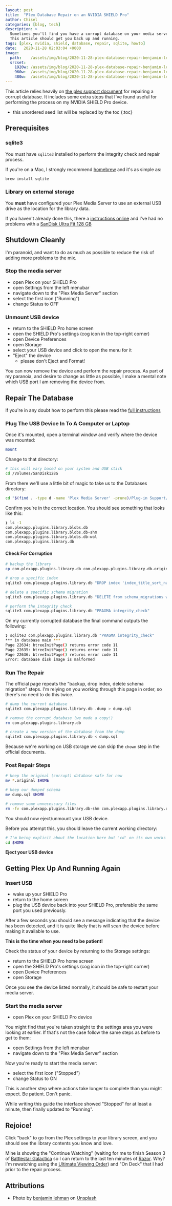 ```yaml
---
layout: post
title:  "Plex Database Repair on an NVIDIA SHIELD Pro"
author: Chisel
categories: [blog, tech]
description: >
  Sometimes you'll find you have a corrupt database on your media server.
  This article should get you back up and running.
tags: [plex, nvidia, shield, database, repair, sqlite, howto]
date:   2020-11-28 02:03:04 +0000
image:
  path:    /assets/img/blog/2020-11-28-plex-database-repair-benjamin-lehman-GNyjCePVRs8-unsplash.jpg
  srcset:
    1920w: /assets/img/blog/2020-11-28-plex-database-repair-benjamin-lehman-GNyjCePVRs8-unsplash.jpg
    960w:  /assets/img/blog/2020-11-28-plex-database-repair-benjamin-lehman-GNyjCePVRs8-unsplash@0,5x.jpg
    480w:  /assets/img/blog/2020-11-28-plex-database-repair-benjamin-lehman-GNyjCePVRs8-unsplash@0,25x.jpg
---
```


This article relies heavily on [the plex support
document][plex-support-corrupt] for repairing a corrupt database. It includes
some extra steps that I've found useful for performing the process on my
NVIDIA SHIELD Pro device.

<!--more-->

* this unordered seed list will be replaced by the toc
{:toc}

## Prerequisites

### sqlite3

You must have `sqlite3` installed to perform the integrity check and repair
process.

If you're on a Mac, I strongly recommend [homebrew][mac-homebrew] and it's as
simple as:

~~~sh
brew install sqlite
~~~

### Library on external storage

You **must** have configured your Plex Media Server to use an external USB
drive as the location for the library data.

If you haven't already done this, there a [instructions
online][plex-library-on-usb] and I've had no problems with a [SanDisk Ultra
Fit 128 GB][amazon-sandisk-usb]

## Shutdown Cleanly

I'm paranoid, and want to do as much as possible to reduce the risk of adding
more problems to the mix.

### Stop the media server

- open Plex on your <i class="fad fa-gamepad-alt"></i> SHIELD Pro
- open Settings from the left menubar
- navigate down to the "Plex Media Server" section
- select the first icon ("Running")
- change Status to OFF

### Unmount USB device

- return to the <i class="fad fa-gamepad-alt"></i> SHIELD Pro home screen
- open the <i class="fad fa-gamepad-alt"></i> SHIELD Pro's settings (cog icon in the top-right corner)
- open Device Preferences
- open Storage
- select your USB device and click to open the menu for it
- "Eject" the device
  - please don't Eject and Format!

You can now remove the device and perform the repair process.
As part of my paranoia, and desire to change as little as possible, I make a
mental note which USB port I am removing the device from.

## Repair The Database

If you're in any doubt how to perform this please read the
[full instructions][plex-support-corrupt]

### Plug The USB Device In To A Computer or Laptop

Once it's mounted, open a terminal window and verify where the device was
mounted:

~~~sh
mount
~~~

Change to that directory:

~~~sh
# this will vary based on your system and USB stick
cd /Volumes/SanDisk128G
~~~

From there we'll use a little bit of magic to take us to the Databases
directory:

~~~sh
cd "$(find . -type d -name 'Plex Media Server' -prune)/Plug-in Support/Databases"
~~~

Confirm you're in the correct location. You should see something that looks
like this:

~~~sh
❯ ls -1
com.plexapp.plugins.library.blobs.db
com.plexapp.plugins.library.blobs.db-shm
com.plexapp.plugins.library.blobs.db-wal
com.plexapp.plugins.library.db
~~~

#### Check For Corruption

~~~sh
# backup the library
cp com.plexapp.plugins.library.db com.plexapp.plugins.library.db.original

# drop a specific index
sqlite3 com.plexapp.plugins.library.db "DROP index 'index_title_sort_naturalsort'"

# delete a specific schema migration
sqlite3 com.plexapp.plugins.library.db "DELETE from schema_migrations where version='20180501000000'"

# perform the integrity check
sqlite3 com.plexapp.plugins.library.db "PRAGMA integrity_check"
~~~

On my currently corrupted database the final command outputs the following:
~~~sh
❯ sqlite3 com.plexapp.plugins.library.db "PRAGMA integrity_check"
*** in database main ***
Page 22634: btreeInitPage() returns error code 11
Page 22635: btreeInitPage() returns error code 11
Page 22636: btreeInitPage() returns error code 11
Error: database disk image is malformed
~~~

### Run The Repair

The official page repeats the "backup, drop index, delete schema migration"
steps. I'm relying on you working through this page in order, so there's no
need to do this twice.

~~~sh
# dump the current database
sqlite3 com.plexapp.plugins.library.db .dump > dump.sql

# remove the corrupt database (we made a copy!)
rm com.plexapp.plugins.library.db

# create a new version of the database from the dump
sqlite3 com.plexapp.plugins.library.db < dump.sql
~~~

Because we're working on USB storage we can skip the `chown` step in the
official documents.

### Post Repair Steps

~~~sh
# keep the original (corrupt) database safe for now
mv *.original $HOME

# keep our dumped schema
mv dump.sql $HOME

# remove some unnecessary files
rm -fv com.plexapp.plugins.library.db-shm com.plexapp.plugins.library.db-wal
~~~
You should now eject/unmount your USB device.

Before you attempt this, you should leave the current working directory:

~~~sh
# I'm being explicit about the location here but 'cd' on its own works
cd $HOME
~~~

**Eject your USB device**

## Getting Plex Up And Running Again

### Insert USB

- wake up your <i class="fad fa-gamepad-alt"></i> SHIELD Pro
- return to the home screen
- plug the USB device back into your <i class="fad fa-gamepad-alt"></i> SHIELD Pro, preferable the same port you used previously.

After a few seconds you should see a message indicating that the device has
been detected, and it is quite likely that is will scan the device before
making it available to use.

**This is the time when you need to be patient!**

Check the status of your device by returning to the Storage settings:

- return to the <i class="fad fa-gamepad-alt"></i> SHIELD Pro home screen
- open the <i class="fad fa-gamepad-alt"></i> SHIELD Pro's settings (cog icon in the top-right corner)
- open Device Preferences
- open Storage

Once you see the device listed normally, it should be safe to restart your media server.

### Start the media server

- open Plex on your <i class="fad fa-gamepad-alt"></i> SHIELD Pro device

You might find that you're taken straight to the settings area you were
looking at earlier. If that's not the case follow the same steps as before to
get to them:

- open Settings from the left menubar
- navigate down to the "Plex Media Server" section

Now you're ready to start the media server:

- select the first icon ("Stopped")
- change Status to ON

This is another step where actions take longer to complete than you might
expect. Be patient. Don't panic.

While writing this guide the interface showed "Stopped" for at least a
minute, then finally updated to "Running".

## Rejoice!

Click "back" to go from the Plex settings to your library screen, and you
should see the library contents you know and love.

Mine is showing the "Continue Watching" (waiting for me to finish Season 3 of
[Battlestar Galactica][bsg-imdb] so I can return to the last ten minutes of
[Razor][bsg-razor]. Why? I'm rewatching using the [Ultimate Viewing
Order][bsg-viewing-order]) and "On Deck" that I had prior to the repair
process.

## Attributions

- <span>Photo by <a href="https://unsplash.com/@benjaminlehman?utm_source=unsplash&amp;utm_medium=referral&amp;utm_content=creditCopyText">benjamin lehman</a> on <a href="https://unsplash.com/s/photos/database?utm_source=unsplash&amp;utm_medium=referral&amp;utm_content=creditCopyText">Unsplash</a></span>

[amazon-sandisk-usb]:   https://smile.amazon.co.uk/gp/product/B07855LJ99/
[bsg-imdb]:             https://www.imdb.com/title/tt0407362/
[bsg-razor]:            https://www.imdb.com/title/tt0991178/
[bsg-viewing-order]:    https://thunderpeel2001.blogspot.com/2010/02/battlestar-galactica-viewing-order.html
[mac-homebrew]:         https://brew.sh/
[plex-library-on-usb]:  https://support.plex.tv/articles/moving-server-data-storage-location-on-nvidia-shield/
[plex-support-corrupt]: https://support.plex.tv/articles/201100678-repair-a-corrupt-database/
